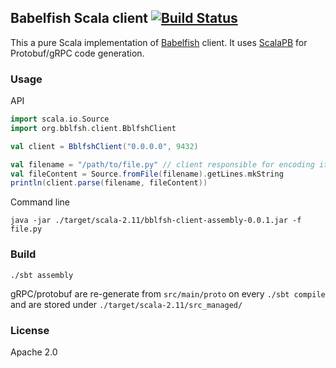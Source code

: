 ## Babelfish Scala client [![Build Status](https://travis-ci.org/bblfsh/client-scala.svg?branch=master)](https://travis-ci.org/bblfsh/client-scala)

This a pure Scala implementation of [Babelfish](https://doc.bblf.sh/) client.
It uses [ScalaPB](https://scalapb.github.io/grpc.html) for Protobuf/gRPC code generation.

### Usage

API
```scala
import scala.io.Source
import org.bblfsh.client.BblfshClient

val client = BblfshClient("0.0.0.0", 9432)

val filename = "/path/to/file.py" // client responsible for encoding it to utf-8
val fileContent = Source.fromFile(filename).getLines.mkString
println(client.parse(filename, fileContent))
```

Command line
```
java -jar ./target/scala-2.11/bblfsh-client-assembly-0.0.1.jar -f file.py
```

### Build

```
./sbt assembly
```

gRPC/protobuf are re-generate from `src/main/proto` on every `./sbt compile` and are stored under `./target/scala-2.11/src_managed/`

### License

Apache 2.0
